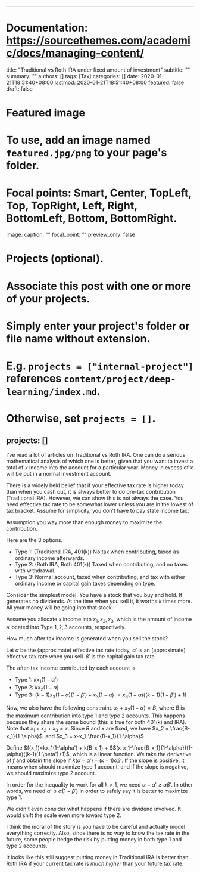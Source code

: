 
---
# Documentation: https://sourcethemes.com/academic/docs/managing-content/

title: "Traditional vs Roth IRA under fixed amount of investment"
subtitle: ""
summary: ""
authors: []
tags: [Tax]
categories: []
date: 2020-01-21T18:51:40+08:00
lastmod: 2020-01-21T18:51:40+08:00
featured: false
draft: false

# Featured image
# To use, add an image named `featured.jpg/png` to your page's folder.
# Focal points: Smart, Center, TopLeft, Top, TopRight, Left, Right, BottomLeft, Bottom, BottomRight.
image:
  caption: ""
  focal_point: ""
  preview_only: false

# Projects (optional).
#   Associate this post with one or more of your projects.
#   Simply enter your project's folder or file name without extension.
#   E.g. `projects = ["internal-project"]` references `content/project/deep-learning/index.md`.
#   Otherwise, set `projects = []`.
projects: []
---

I've read a lot of articles on Traditional vs Roth IRA. One can do a serious mathematical analysis of which one is better, given that you want to invest a total of $x$ income into the account for a particular year. Money in excess of $x$ will be put in a normal investment account. 

There is a widely held belief that if your effective tax rate is higher today than when you cash out, it is always better to do pre-tax contribution (Traditional IRA). However, we can show this is not always the case. You need effective tax rate to be somewhat lower unless you are in the lowest of tax bracket. Assume for simplicity, you don't have to pay state income tax.

Assumption you way more than enough money to maximize the contribution.

Here are the 3 options.

- Type 1: (Traditional IRA, 401(k)) No tax when contributing, taxed as ordinary income afterwards.
- Type 2: (Roth IRA, Roth 401(k)) Taxed when contributing, and no taxes with withdrawal.
- Type 3: Normal account, taxed when contributing, and tax with either ordinary income or capital gain taxes depending on type. 

Consider the simplest model. You have a stock that you buy and hold. It generates no dividends. At the time when you sell it, it worths $k$ times more. All your money will be going into that stock.

Assume you allocate $x$ income into $x_1,x_2,x_3$, which is the amount of income allocated into Type $1,2,3$ accounts, respectively.

How much after tax income is generated when you sell the stock?

Let $\alpha$ be the (approximate) effective tax rate today, $\alpha'$ is an (approximate) effective tax rate when you sell. $\beta'$ is the capital gain tax rate.

The after-tax income contributed by each account is

 - Type 1: $kx_1(1-\alpha')$
 - Type 2: $kx_2(1-\alpha)$
 - Type 3: $(k-1)x_3(1-\alpha)(1-\beta') + x_3(1-\alpha)$ $= x_3(1-\alpha)((k-1)(1-\beta')+1)$

Now, we also have the following constraint. $x_1+x_2(1-\alpha)=B$, where $B$ is the maximum contribution into type 1 and type 2 accounts. This happens because they share the same bound (this is true for both 401(k) and IRA). Note that $x_1+x_2+x_3=x$. Since $B$ and $x$ are fixed, we have $x_2 = \frac{B-x_1}{1-\alpha}$, and $x_3 = x-x_1-\frac{B-x_1}{1-\alpha}$

Define $f(x_1)=kx_1(1-\alpha') + k(B-x_1) + $$(x-x_1-\frac{B-x_1}{1-\alpha})(1-\alpha)((k-1)(1-\beta')+1)$, which is a linear function. We take the derivative of $f$ and obtain the slope if $k(\alpha-\alpha')- (k-1)\alpha\beta'$. If the slope is positive, it means when should maximize type $1$ account, and if the slope is negative, we should maximize type $2$ account.

In order for the inequality to work for all $k>1$, we need $\alpha-\alpha'\geq \alpha\beta'$.
In other words, we need $\alpha'\leq \alpha(1-\beta')$ in order to safely say it is better to maximize type 1.

We didn't even consider what happens if there are dividend involved. It would shift the scale even more toward type 2. 

I think the moral of the story is you have to be careful and actually model everything correctly. Also, since there is no way to know the tax rate in the future, some people hedge the risk by putting money in both type 1 and type 2 accounts. 

It looks like this still suggest putting money in Traditional IRA is better than Roth IRA if your current tax rate is *much higher* than your future tax rate.
